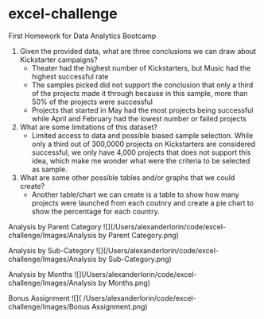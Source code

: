 # excel-challenge
First Homework for Data Analytics Bootcamp
1. Given the provided data, what are three conclusions we can draw about Kickstarter campaigns?
    - Theater had the highest number of Kickstarters, but Music had the highest successful rate
    - The samples picked did not support the conclusion that only a third of the projects made it through because in this sample, more than 50% of the projects were successful
    - Projects that started in May had the most projects being successful while April and February had the lowest number or failed projects
2. What are some limitations of this dataset?
    - Limited access to data and possible biased sample selection. While only a third out of 300,0000 projects on Kickstarters are considered successful, we only have 4,000 projects that does not support this idea, which make me wonder what were the criteria to be selected as sample.
3. What are some other possible tables and/or graphs that we could create?
    - Another table/chart we can create is a table to show how many projects were launched from each coutnry and create a pie chart to show the percentage for each country.

Analysis by Parent Category
![](/Users/alexanderlorin/code/excel-challenge/Images/Analysis by Parent Category.png)

Analysis by Sub-Category
![](/Users/alexanderlorin/code/excel-challenge/Images/Analysis by Sub-Category.png)

Analysis by Months
![](/Users/alexanderlorin/code/excel-challenge/Images/Analysis by Months.png)

Bonus Assignment
![]( /Users/alexanderlorin/code/excel-challenge/Images/Bonus Assignment.png)


